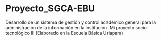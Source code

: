 # Proyecto_SGCA-EBU
Desarrollo de un sistema de gestión y control académico general para la administración de la información en la institución. Mi proyecto socio-tecnológico III (Elaborado en la Escuela Básica Uriapara)
